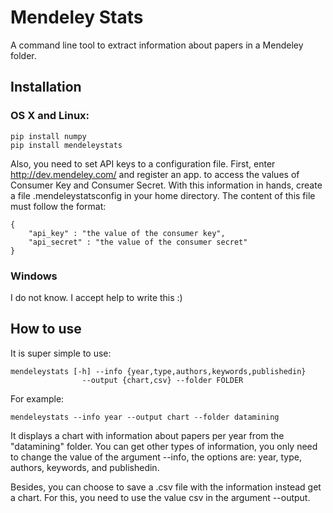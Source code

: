 Mendeley Stats
==============

A command line tool to extract information about papers in a Mendeley folder.

## Installation

### OS X and Linux:

```
pip install numpy
pip install mendeleystats
```

Also, you need to set API keys to a configuration file. First, enter http://dev.mendeley.com/ and register an app.
to access the values of Consumer Key and Consumer Secret. With this information in hands, create a
file .mendeleystatsconfig in your home directory. The content of this file must follow the format:

```
{
    "api_key" : "the value of the consumer key",
    "api_secret" : "the value of the consumer secret"
}
```

### Windows

I do not know. I accept help to write this :)


## How to use

It is super simple to use:

```
mendeleystats [-h] --info {year,type,authors,keywords,publishedin}
                --output {chart,csv} --folder FOLDER
```

For example:

```
mendeleystats --info year --output chart --folder datamining
```

It displays a chart with information about papers per year from the "datamining" folder.
You can get other types of information, you only need to change the value of the argument --info,
the options are: year, type, authors, keywords, and publishedin.

Besides, you can choose to save a .csv file with the information instead get a chart.
For this, you need to use the value csv in the argument --output.
